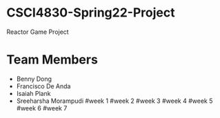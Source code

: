 # CSCI4830-Spring22-Project
Reactor Game Project
# Team Members
* Benny Dong 
* Francisco De Anda 
* Isaiah Plank 
* Sreeharsha Morampudi 
#week 1
#week 2
#week 3
#week 4
#week 5
#week 6
#week 7
